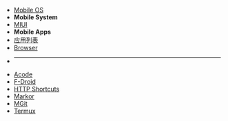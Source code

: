 * [Mobile OS](os/mobile/README.md)
* **Mobile System**
* [MIUI](os/mobile/miui.md)
* **Mobile Apps**
* [应用列表](os/mobile/app-list.md)
* [Browser](os/mobile/browser.md)
* ---
* [Acode](os/mobile/acode.md)
* [F-Droid](os/mobile/f-droid.md)
* [HTTP Shortcuts](os/mobile/http-shortcuts.md)
* [Markor](os/mobile/markor.md)
* [MGit](os/mobile/mgit.md)
* [Termux](os/mobile/termux.md)
